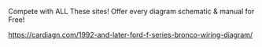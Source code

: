 Compete with ALL These sites! Offer every diagram schematic & manual for Free!

https://cardiagn.com/1992-and-later-ford-f-series-bronco-wiring-diagram/
